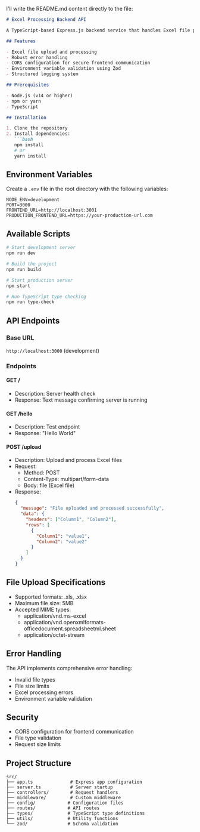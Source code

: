I'll write the README.md content directly to the file:

```markdown:backend/README.md
# Excel Processing Backend API

A TypeScript-based Express.js backend service that handles Excel file processing and provides RESTful API endpoints.

## Features

- Excel file upload and processing
- Robust error handling
- CORS configuration for secure frontend communication
- Environment variable validation using Zod
- Structured logging system

## Prerequisites

- Node.js (v14 or higher)
- npm or yarn
- TypeScript

## Installation

1. Clone the repository
2. Install dependencies:
   ```bash
   npm install
   # or
   yarn install
   ```

## Environment Variables

Create a `.env` file in the root directory with the following variables:

```env
NODE_ENV=development
PORT=3000
FRONTEND_URL=http://localhost:3001
PRODUCTION_FRONTEND_URL=https://your-production-url.com
```

## Available Scripts

```bash
# Start development server
npm run dev

# Build the project
npm run build

# Start production server
npm start

# Run TypeScript type checking
npm run type-check
```

## API Endpoints

### Base URL
`http://localhost:3000` (development)

### Endpoints

#### GET /
- Description: Server health check
- Response: Text message confirming server is running

#### GET /hello
- Description: Test endpoint
- Response: "Hello World"

#### POST /upload
- Description: Upload and process Excel files
- Request:
  - Method: POST
  - Content-Type: multipart/form-data
  - Body: file (Excel file)
- Response:
  ```json
  {
    "message": "File uploaded and processed successfully",
    "data": {
      "headers": ["Column1", "Column2"],
      "rows": [
        {
          "Column1": "value1",
          "Column2": "value2"
        }
      ]
    }
  }
  ```

## File Upload Specifications

- Supported formats: .xls, .xlsx
- Maximum file size: 5MB
- Accepted MIME types:
  - application/vnd.ms-excel
  - application/vnd.openxmlformats-officedocument.spreadsheetml.sheet
  - application/octet-stream

## Error Handling

The API implements comprehensive error handling:
- Invalid file types
- File size limits
- Excel processing errors
- Environment variable validation

## Security

- CORS configuration for frontend communication
- File type validation
- Request size limits

## Project Structure

```
src/
├── app.ts              # Express app configuration
├── server.ts           # Server startup
├── controllers/        # Request handlers
├── middleware/         # Custom middleware
├── config/            # Configuration files
├── routes/            # API routes
├── types/             # TypeScript type definitions
├── utils/             # Utility functions
└── zod/               # Schema validation
```

